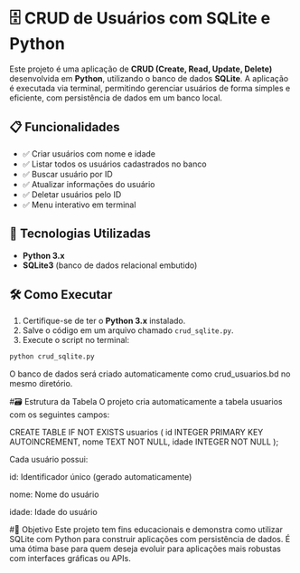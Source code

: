 # 🗄️ CRUD de Usuários com SQLite e Python

Este projeto é uma aplicação de **CRUD (Create, Read, Update, Delete)** desenvolvida em **Python**, utilizando o banco de dados **SQLite**. A aplicação é executada via terminal, permitindo gerenciar usuários de forma simples e eficiente, com persistência de dados em um banco local.

## 📋 Funcionalidades

- ✅ Criar usuários com nome e idade  
- ✅ Listar todos os usuários cadastrados no banco  
- ✅ Buscar usuário por ID  
- ✅ Atualizar informações do usuário  
- ✅ Deletar usuários pelo ID  
- ✅ Menu interativo em terminal

## 🧰 Tecnologias Utilizadas

- **Python 3.x**
- **SQLite3** (banco de dados relacional embutido)

## 🛠️ Como Executar

1. Certifique-se de ter o **Python 3.x** instalado.
2. Salve o código em um arquivo chamado `crud_sqlite.py`.
3. Execute o script no terminal:

```bash
python crud_sqlite.py 
```
O banco de dados será criado automaticamente como crud_usuarios.bd no mesmo diretório.

#🗃️ Estrutura da Tabela
O projeto cria automaticamente a tabela usuarios com os seguintes campos:

CREATE TABLE IF NOT EXISTS usuarios (
    id INTEGER PRIMARY KEY AUTOINCREMENT,
    nome TEXT NOT NULL,
    idade INTEGER NOT NULL
);

Cada usuário possui:

id: Identificador único (gerado automaticamente)

nome: Nome do usuário

idade: Idade do usuário

#🎯 Objetivo
Este projeto tem fins educacionais e demonstra como utilizar SQLite com Python para construir aplicações com persistência de dados. É uma ótima base para quem deseja evoluir para aplicações mais robustas com interfaces gráficas ou APIs.
